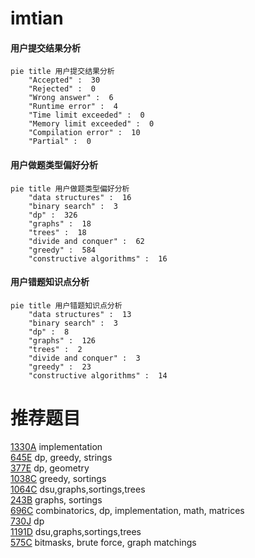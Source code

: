 # imtian

<!-- tabs:start -->



#### **用户提交结果分析**

```mermaid
pie title 用户提交结果分析
    "Accepted" :  30
    "Rejected" :  0
    "Wrong answer" :  6
    "Runtime error" :  4
    "Time limit exceeded" :  0
    "Memory limit exceeded" :  0
    "Compilation error" :  10
    "Partial" :  0
```

#### **用户做题类型偏好分析**

```mermaid
pie title 用户做题类型偏好分析
    "data structures" :  16
    "binary search" :  3
    "dp" :  326
    "graphs" :  18
    "trees" :  18
    "divide and conquer" :  62
    "greedy" :  584
    "constructive algorithms" :  16
```
#### **用户错题知识点分析**

```mermaid
pie title 用户错题知识点分析
    "data structures" :  13
    "binary search" :  3
    "dp" :  8
    "graphs" :  126
    "trees" :  2
    "divide and conquer" :  3
    "greedy" :  23
    "constructive algorithms" :  14
```



<!-- tabs:end -->
# 推荐题目
[1330A](https://codeforces.com/contest/1330/problem/A)		implementation		  
[645E](https://codeforces.com/contest/645/problem/E)		dp,
                        greedy,
                        strings		  
[377E](https://codeforces.com/contest/377/problem/E)		dp,
                        geometry		  
[1038C](https://codeforces.com/contest/1038/problem/C)		greedy,
                        sortings		  
[1064C](https://codeforces.com/contest/1064/problem/C)		dsu,graphs,sortings,trees		  
[243B](https://codeforces.com/contest/243/problem/B)		graphs,
                        sortings		  
[696C](https://codeforces.com/contest/696/problem/C)		combinatorics,
                        dp,
                        implementation,
                        math,
                        matrices		  
[730J](https://codeforces.com/contest/730/problem/J)		dp		  
[1191D](https://codeforces.com/contest/1191/problem/D)		dsu,graphs,sortings,trees		  
[575C](https://codeforces.com/contest/575/problem/C)		bitmasks,
                        brute force,
                        graph matchings		  
